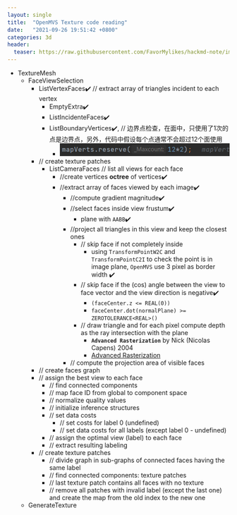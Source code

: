```yaml
---
layout: single
title:  "OpenMVS Texture code reading"
date:   "2021-09-26 19:51:42 +0800"
categories: 3d
header:
  teaser: https://raw.githubusercontent.com/FavorMylikes/hackmd-note/img/img20210928142744.png
---
```


- TextureMesh
  - FaceViewSelection
    - ListVertexFaces✔️ // extract array of triangles incident to each vertex
      - EmptyExtra✔️
      - ListIncidenteFaces✔️
      - ListBoundaryVertices✔️, // 边界点检查，在面中，只使用了1次的点是边界点，另外，代码中假设每个点通常不会超过12个面使用
        - <img src="https://raw.githubusercontent.com/FavorMylikes/hackmd-note/img/img20210926235332.png" alt="20210926235332"/>
    - // create texture patches
      - ListCameraFaces // list all views for each face
        - //create vertices **octree** of vertices✔️
        - //extract array of faces viewed by each image✔️
          - //compute gradient magnitude✔️
          - //select faces inside view frustum✔️
            - plane with `AABB`✔️
          - //project all triangles in this view and keep the closest ones
            - // skip face if not completely inside
              - using `TransformPointW2C` and `TransformPointC2I` to check the point is in image plane, `OpenMVS` use 3 pixel as border width ✔️
            - // skip face if the (cos) angle between the view to face vector and the view direction is negative✔️
              - `(faceCenter.z <= REAL(0))`
              - `faceCenter.dot(normalPlane) >= ZEROTOLERANCE<REAL>()`
            - // draw triangle and for each pixel compute depth as the ray intersection with the plane
              - **`Advanced Rasterization`** by Nick (Nicolas Capens) 2004
              - [Advanced Rasterization](https://forum.beyond3d.com/threads/advanced-rasterization.12507/)
          - // compute the projection area of visible faces
    - // create faces graph
    - // assign the best view to each face
      - // find connected components
      - // map face ID from global to component space
      - // normalize quality values
      - // initialize inference structures
      - // set data costs
        - // set costs for label 0 (undefined)
        - // set data costs for all labels (except label 0 - undefined)
      - // assign the optimal view (label) to each face
      - // extract resulting labeling
    - // create texture patches
      - // divide graph in sub-graphs of connected faces having the same label
      - // find connected components: texture patches
      - // last texture patch contains all faces with no texture
      - // remove all patches with invalid label (except the last one) and create the map from the old index to the new one
  - GenerateTexture
